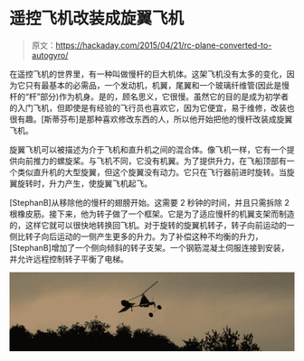 # 遥控飞机改装成旋翼飞机

> 原文：<https://hackaday.com/2015/04/21/rc-plane-converted-to-autogyro/>

在遥控飞机的世界里，有一种叫做慢杆的巨大机体。这架飞机没有太多的变化，因为它只有最基本的必需品，一个发动机，机翼，尾翼和一个玻璃纤维管(因此是慢杆的“杆”部分)作为机身。是的，顾名思义，它很慢。虽然它的目的是成为初学者的入门飞机，但即使是有经验的飞行员也喜欢它，因为它便宜，易于维修，改装也很有趣。[斯蒂芬布]是那种喜欢修改东西的人，所以他开始把他的慢杆改装成旋翼飞机。

旋翼飞机可以被描述为介于飞机和直升机之间的混合体。像飞机一样，它有一个提供向前推力的螺旋桨。与飞机不同，它没有机翼。为了提供升力，在飞船顶部有一个类似直升机的大型旋翼，但这个旋翼没有动力。它只在飞行器前进时旋转。当旋翼旋转时，升力产生，使旋翼飞机起飞。

[StephanB]从移除他的慢杆的翅膀开始。这需要 2 秒钟的时间，并且只需拆除 2 根橡皮筋。接下来，他为转子做了一个框架。它是为了适应慢杆的机翼支架而制造的，这样它就可以很快地转换回飞机。对于旋转的旋翼机转子，转子向前运动的一侧比转子向后运动的一侧产生更多的升力。为了补偿这种不均衡的升力，[StephanB]增加了一个侧向倾斜的转子支架。一个钢筋混凝土伺服连接到安装，并允许远程控制转子平衡了电梯。

![Slow Stick Auto Gyro](img/7768d70879d94ec9e96695d49a70764c.png)